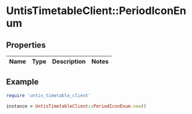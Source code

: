 # UntisTimetableClient::PeriodIconEnum

## Properties

| Name | Type | Description | Notes |
| ---- | ---- | ----------- | ----- |

## Example

```ruby
require 'untis_timetable_client'

instance = UntisTimetableClient::PeriodIconEnum.new()
```

